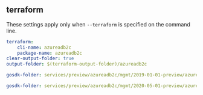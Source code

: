 
## terraform

These settings apply only when `--terraform` is specified on the command line.

``` yaml $(terraform)
terraform:
    cli-name: azureadb2c
    package-name: azureadb2c
clear-output-folder: true
output-folder: $(terraform-output-folder)/azureadb2c
```

```yaml $(tag) == 'package-2019-01-01-preview' && $(terraform)
gosdk-folder: services/preview/azureadb2c/mgmt/2019-01-01-preview/azureadb2c
```

```yaml $(tag) == 'package-2020-05-01-preview' && $(terraform)
gosdk-folder: services/preview/azureadb2c/mgmt/2020-05-01-preview/azureadb2c
```
